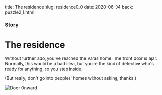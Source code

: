title: The residence
slug: residence0_0
date: 2020-06-04
back: puzzle2_1.html

### Story
# The residence

Without further ado, you've reached the Varas home. The front door is ajar. Normally, this would be a bad idea, but you're the kind of detective who's ready for anything, so you step inside.

(But really, don't go into peoples' homes without asking, thanks.)

![Door Onward](/media/door.svg)
